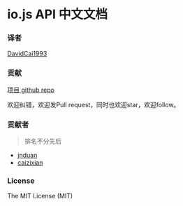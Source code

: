 # io.js API 中文文档

### 译者

[DavidCai1993](https://github.com/DavidCai1993)

### 贡献

[项目 github repo](https://github.com/DavidCai1993/iojs-api-doc)

欢迎纠错，欢迎发Pull request，同时也欢迎star，欢迎follow。

### 贡献者

>排名不分先后

- [jnduan](https://github.com/jnduan)
- [caizixian](https://github.com/caizixian)


### License
The MIT License (MIT)